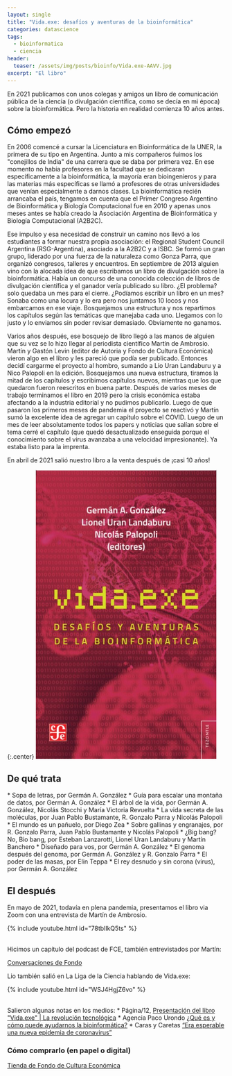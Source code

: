 ```yaml
---
layout: single
title: "Vida.exe: desafíos y aventuras de la bioinformática"
categories: datascience
tags:
  - bioinformatica
  - ciencia
header:
  teaser: /assets/img/posts/bioinfo/Vida.exe-AAVV.jpg
excerpt: "El libro"
---
```

En 2021 publicamos con unos colegas y amigos un libro de comunicación pública de la ciencia (o divulgación científica, como se decía en mi época) sobre la bioinformática. Pero la historia en realidad comienza 10 años antes.

<h2>Cómo empezó</h2>
En 2006 comencé a cursar la Licenciatura en Bioinformática de la UNER, la primera de su tipo en Argentina. Junto a mis compañeros fuimos los "conejillos de India" de una carrera que se daba por primera vez. En ese momento no había profesores en la facultad que se dedicaran específicamente a la bioinformática, la mayoría eran bioingenieros y para las materias más específicas se llamó a profesores de otras universidades que venían especialmente a darnos clases. La bioinformática recién arrancaba el país, tengamos en cuenta que el Primer Congreso Argentino de Bioinformática y Biología Computacional fue en 2010 y apenas unos meses antes se había creado la Asociación Argentina de Bioinformática y Biología Computacional (A2B2C).

Ese impulso y esa necesidad de construir un camino nos llevó a los estudiantes a formar nuestra propia asociación: el Regional Student Council Argentina (RSG-Argentina), asociado a la A2B2C y a ISBC. Se formó un gran grupo, liderado por una fuerza de la naturaleza como Gonza Parra, que organizó congresos, talleres y encuentros. En septiembre de 2013 alguien vino con la alocada idea de que escribamos un libro de divulgación sobre la bioinformática. Había un concurso de una conocida colección de libros de divulgación científica y el ganador vería publicado su libro. ¿El problema? solo quedaba un mes para el cierre. ¿Podíamos escribir un libro en un mes? Sonaba como una locura y lo era pero nos juntamos 10 locos y nos embarcamos en ese viaje. Bosquejamos una estructura y nos repartimos los capítulos según las temáticas que manejaba cada uno. Llegamos con lo justo y lo enviamos sin poder revisar demasiado. Obviamente no ganamos.

Varios años después, ese bosquejo de libro llegó a las manos de alguien que su vez se lo hizo llegar al periodista científico Martín de Ambrosio. Martín y Gastón Levin (editor de Autoria y Fondo de Cultura Económica) vieron algo en el libro y les pareció que podía ser publicado. Entonces decidí cargarme el proyecto al hombro, sumando a Lio Uran Landaburu y a Nico Palopoli en la edición. Bosquejamos una nueva estructura, tiramos la mitad de los capítulos y escribimos capítulos nuevos, mientras que los que quedaron fueron reescritos en buena parte. Después de varios meses de trabajo terminamos el libro en 2019 pero la crisis económica estaba afectando a la industria editorial y no pudimos publicarlo. Luego de que pasaron los primeros meses de pandemia el proyecto se reactivó y Martín sumó la excelente idea de agregar un capítulo sobre el COVID. Luego de un mes de leer absolutamente todos los papers y noticias que salían sobre el tema cerré el capítulo (que quedó desactualizado enseguida porque el conocimiento sobre el virus avanzaba a una velocidad impresionante). Ya estaba listo para la imprenta.

En abril de 2021 salió nuestro libro a la venta después de ¡casi 10 años!

{:.center}
![vidaexe](/assets/img/posts/bioinfo/Vida.exe-AAVV.jpg)

<h2>De qué trata</h2>
* Sopa de letras, por Germán A. González
* Guía para escalar una montaña de datos, por Germán A. González 
* El árbol de la vida, por Germán A. González, Nicolás Stocchi y María Victoria Revuelta
* La vida secreta de las moléculas, por Juan Pablo Bustamante, R. Gonzalo Parra y Nicolás Palopoli
* El mundo es un pañuelo, por Diego Zea
* Sobre gallinas y engranajes, por R. Gonzalo Parra, Juan Pablo Bustamante y Nicolás
Palopoli
* ¿Big bang? No, Bio bang, por Esteban Lanzarotti, Lionel Uran Landaburu y Martín Banchero
* Diseñado para vos, por Germán A. González 
* El genoma después del genoma, por Germán A. González y R. Gonzalo Parra 
* El poder de las masas, por Elin Teppa
* El rey desnudo y sin corona (virus), por Germán A. González

<h2>El después</h2>
En mayo de 2021, todavía en plena pandemia, presentamos el libro via Zoom con una entrevista de Martín de Ambrosio.

{% include youtube.html id="78tblIkQ5ts" %}

<br/>
Hicimos un capítulo del podcast de FCE, también entrevistados por Martín:

<a href="https://fce.com.ar/cdf/vida-exe-desafios-y-aventuras-de-la-bioinformatica/">Conversaciones de Fondo</a>

Lio también salió en La Liga de la Ciencia hablando de Vida.exe:

{% include youtube.html id="WSJ4HgjZ6vo" %}

<br/>
Salieron algunas notas en los medios:
* Página/12, <a href="https://www.pagina12.com.ar/341994-la-revolucion-tecnologica">Presentación del libro "Vida.exe" | La revolución tecnológica</a>
* Agencia Paco Urondo <a href="https://www.agenciapacourondo.com.ar/debates/que-es-y-como-puede-ayudarnos-la-bioinformatica">¿Qué es y cómo puede ayudarnos la bioinformática?</a>
* Caras y Caretas <a href="https://carasycaretas.org.ar/2021/06/30/era-esperable-una-nueva-epidemia-de-coronavirus/">“Era esperable una nueva epidemia de coronavirus”</a>

<h3>Cómo comprarlo (en papel o digital)</h3>
<a href="https://fce.com.ar/tienda/ciencia-y-tecnologia/vida-exe/">Tienda de Fondo de Cultura Económica</a>


